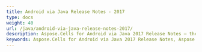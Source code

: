 ```yaml
---
title: Android via Java Release Notes - 2017
type: docs
weight: 40
url: /java/android-via-java-release-notes-2017/
description: Aspose.Cells for Android via Java 2017 Release Notes – the latest enhancements, new features, and fixes.
keywords: Aspose.Cells for Android via Java 2017 Release Notes, Aspose.Cells for Android via Java 2017 updates and fixes
---
```



